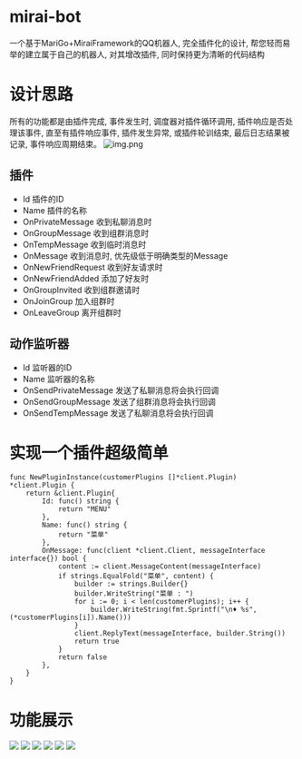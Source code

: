 mirai-bot
=====
一个基于MariGo+MiraiFramework的QQ机器人, 完全插件化的设计, 帮您轻而易举的建立属于自己的机器人, 对其增改插件, 同时保持更为清晰的代码结构


# 设计思路

所有的功能都是由插件完成, 事件发生时, 调度器对插件循环调用, 插件响应是否处理该事件, 直至有插件响应事件, 插件发生异常, 或插件轮训结束, 最后日志结果被记录, 事件响应周期结束。
![img.png](images/invoke.png)

## 插件

- Id 插件的ID
- Name 插件的名称
- OnPrivateMessage 收到私聊消息时
- OnGroupMessage 收到组群消息时
- OnTempMessage 收到临时消息时
- OnMessage 收到消息时, 优先级低于明确类型的Message
- OnNewFriendRequest 收到好友请求时
- OnNewFriendAdded 添加了好友时
- OnGroupInvited 收到组群邀请时
- OnJoinGroup 加入组群时
- OnLeaveGroup 离开组群时

## 动作监听器

- Id 监听器的ID
- Name 监听器的名称
- OnSendPrivateMessage 发送了私聊消息将会执行回调
- OnSendGroupMessage 发送了组群消息将会执行回调
- OnSendTempMessage 发送了私聊消息将会执行回调

# 实现一个插件超级简单
```
func NewPluginInstance(customerPlugins []*client.Plugin) *client.Plugin {
	return &client.Plugin{
		Id: func() string {
			return "MENU"
		},
		Name: func() string {
			return "菜单"
		},
		OnMessage: func(client *client.Client, messageInterface interface{}) bool {
			content := client.MessageContent(messageInterface)
			if strings.EqualFold("菜单", content) {
				builder := strings.Builder{}
				builder.WriteString("菜单 : ")
				for i := 0; i < len(customerPlugins); i++ {
					builder.WriteString(fmt.Sprintf("\n♦️ %s", (*customerPlugins[i]).Name()))
				}
				client.ReplyText(messageInterface, builder.String())
				return true
			}
			return false
		},
	}
}
```

# 功能展示

![](images/plugin01.jpg)
![](images/plugin02.jpg)
![](images/plugin03.jpg)
![](images/plugin04.jpg)
![](images/plugin05.jpg)
![](images/plugin06.jpg)